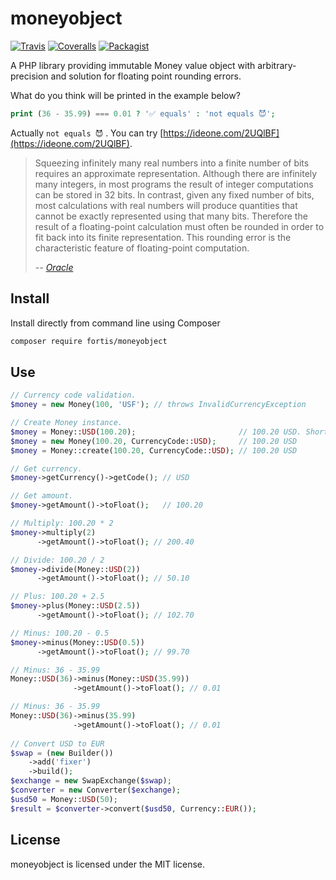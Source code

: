 # moneyobject

[![Travis](https://img.shields.io/travis/fortis/moneyobject.svg?branch=master)](https://travis-ci.org/fortis/moneyobject)
[![Coveralls](https://img.shields.io/coveralls/fortis/moneyobject/master.svg)](https://coveralls.io/github/fortis/moneyobject?branch=master)
[![Packagist](https://img.shields.io/packagist/l/fortis/moneyobject.svg)](https://packagist.org/packages/fortis/moneyobject)

A PHP library providing immutable Money value object with arbitrary-precision and solution for floating point rounding errors.

What do you think will be printed in the example below?
``` php
print (36 - 35.99) === 0.01 ? '✅ equals' : 'not equals 😈';
```
Actually `not equals 😈` . You can try [https://ideone.com/2UQlBF](https://ideone.com/2UQlBF). 

> Squeezing infinitely many real numbers into a finite number of bits requires an approximate representation. Although there are infinitely many integers, in most programs the result of integer computations can be stored in 32 bits. In contrast, given any fixed number of bits, most calculations with real numbers will produce quantities that cannot be exactly represented using that many bits. Therefore the result of a floating-point calculation must often be rounded in order to fit back into its finite representation. This rounding error is the characteristic feature of floating-point computation.
>
> *-- [Oracle](https://docs.oracle.com/cd/E19957-01/806-3568/ncg_goldberg.html)*

## Install

Install directly from command line using Composer
``` bash
composer require fortis/moneyobject
```

## Use

``` php
// Currency code validation.
$money = new Money(100, 'USF'); // throws InvalidCurrencyException

// Create Money instance.
$money = Money::USD(100.20);                       // 100.20 USD. Short syntax with autocomplete.
$money = new Money(100.20, CurrencyCode::USD);     // 100.20 USD  
$money = Money::create(100.20, CurrencyCode::USD); // 100.20 USD

// Get currency.
$money->getCurrency()->getCode(); // USD

// Get amount.
$money->getAmount()->toFloat();   // 100.20

// Multiply: 100.20 * 2
$money->multiply(2)
      ->getAmount()->toFloat(); // 200.40

// Divide: 100.20 / 2
$money->divide(Money::USD(2))
      ->getAmount()->toFloat(); // 50.10

// Plus: 100.20 + 2.5
$money->plus(Money::USD(2.5))
      ->getAmount()->toFloat(); // 102.70

// Minus: 100.20 - 0.5
$money->minus(Money::USD(0.5))
      ->getAmount()->toFloat(); // 99.70

// Minus: 36 - 35.99      
Money::USD(36)->minus(Money::USD(35.99))
              ->getAmount()->toFloat(); // 0.01

// Minus: 36 - 35.99        
Money::USD(36)->minus(35.99)
              ->getAmount()->toFloat(); // 0.01
              
// Convert USD to EUR
$swap = (new Builder())
    ->add('fixer')
    ->build();
$exchange = new SwapExchange($swap);
$converter = new Converter($exchange);
$usd50 = Money::USD(50);
$result = $converter->convert($usd50, Currency::EUR());

```

## License

moneyobject is licensed under the MIT license.
